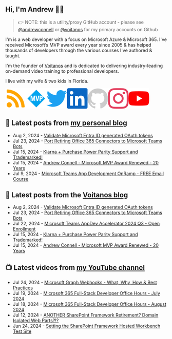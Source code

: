 ## Hi, I'm Andrew 👋🏼

> 👉 NOTE: this is a utility/proxy GitHub account - please see [@andrewconnell](/andrewconnell) or [@voitanos](/voitanos) for my primary accounts on Github

I'm is a web developer with a focus on Microsoft Azure & Microsoft 365. I've received Microsoft’s MVP award every year since 2005 & has helped thousands of developers through the various courses I've authored & taught.

I'm the founder of [Voitanos](https://www.voitanos.io) and is dedicated to delivering industry-leading on-demand video training to professional developers.

I live with my wife & two kids in Florida.

[![](./images/rss.svg)](https://www.andrewconnell.com)[![](./images/mvp.svg)](https://mvp.microsoft.com/en-us/PublicProfile/21083?fullName=Andrew%20Connell)[![](./images/twitter.svg)](https://www.twitter.com/andrewconnell)[![](./images/linkedin.svg)](https://www.linkedin.com/in/andrewconnell)[![](./images/github.svg)](https://www.github.com/andrewconnell)[![](./images/instagram.svg)](https://www.instagram.com/andrewconnell1)[![](./images/youtube.svg)](https://www.youtube.com/voitanosio)

## 📘 Latest posts from [my personal blog](https://www.andrewconnell.com)
<!-- MYBLOG-POST-LIST:START -->
- Aug 2, 2024 - [Validate Microsoft Entra ID generated OAuth tokens](https://www.voitanos.io/blog/validating-entra-id-generated-oauth-tokens/?utm_medium=rss&utm_source=andrewconnell.com)
- Jul 23, 2024 - [Port Retiring Office 365 Connectors to Microsoft Teams Bots](https://www.voitanos.io/blog/port-office-365-connector-teams-bot/?utm_medium=rss&utm_source=andrewconnell.com)
- Jul 15, 2024 - [Klarna + Purchase Power Parity Support and Trademarked!](https://www.voitanos.io/blog/announce-new-payment-options-purchase-power-parity-trademarked/?utm_medium=rss&utm_source=andrewconnell.com)
- Jul 15, 2024 - [Andrew Connell - Microsoft MVP Award Renewed - 20 Years](https://www.voitanos.io/blog/microsoft-mvp-renewed-20th-year/?utm_medium=rss&utm_source=andrewconnell.com)
- Jul 9, 2024 - [Microsoft Teams App Development OnRamp - FREE Email Course](https://www.voitanos.io/blog/microsoft-teams-appdev-onramp-free-email-course/?utm_medium=rss&utm_source=andrewconnell.com)<!-- MYBLOG-POST-LIST:END -->

## 📙 Latest posts from the [Voitanos blog](https://www.voitanos.io/blog)
<!-- VOITANOSBLOG-POST-LIST:START -->
- Aug 2, 2024 - [Validate Microsoft Entra ID generated OAuth tokens](https://www.voitanos.io/blog/validating-entra-id-generated-oauth-tokens/?utm_medium=rss&utm_source=voitanos.io)
- Jul 23, 2024 - [Port Retiring Office 365 Connectors to Microsoft Teams Bots](https://www.voitanos.io/blog/port-office-365-connector-teams-bot/?utm_medium=rss&utm_source=voitanos.io)
- Jul 22, 2024 - [Microsoft Teams AppDev Accelerator 2024 Q3 - Open Enrollment](https://www.voitanos.io/blog/announce-msteams-appdev-accelerator-2024q3-open-enrollment/?utm_medium=rss&utm_source=voitanos.io)
- Jul 15, 2024 - [Klarna + Purchase Power Parity Support and Trademarked!](https://www.voitanos.io/blog/announce-new-payment-options-purchase-power-parity-trademarked/?utm_medium=rss&utm_source=voitanos.io)
- Jul 15, 2024 - [Andrew Connell - Microsoft MVP Award Renewed - 20 Years](https://www.voitanos.io/blog/microsoft-mvp-renewed-20th-year/?utm_medium=rss&utm_source=voitanos.io)<!-- VOITANOSBLOG-POST-LIST:END -->

## 📺 Latest videos from [my YouTube channel](https://www.youtube.com/voitanosio)
<!-- VOITANOSYOUTUBE-POST-LIST:START -->
- Jul 24, 2024 - [Microsoft Graph Webhooks - What, Why, How &amp; Best Practices](https://www.youtube.com/watch?v=2E3DIjF_BKs)
- Jul 19, 2024 - [Microsoft 365 Full-Stack Developer Office Hours - July 2024](https://www.youtube.com/watch?v=ITsrpeAua2g)
- Jul 18, 2024 - [Microsoft 365 Full-Stack Developer Office Hours - August 2024](https://www.youtube.com/watch?v=xGsnQfolI6Q)
- Jul 12, 2024 - [ANOTHER SharePoint Framework Retirement? Domain Isolated Web Parts?!?](https://www.youtube.com/watch?v=4cMLFpWB6bs)
- Jun 24, 2024 - [Setting the SharePoint Framework Hosted Workbench Test Site](https://www.youtube.com/watch?v=zgkqeByllp4)<!-- VOITANOSYOUTUBE-POST-LIST:END -->
